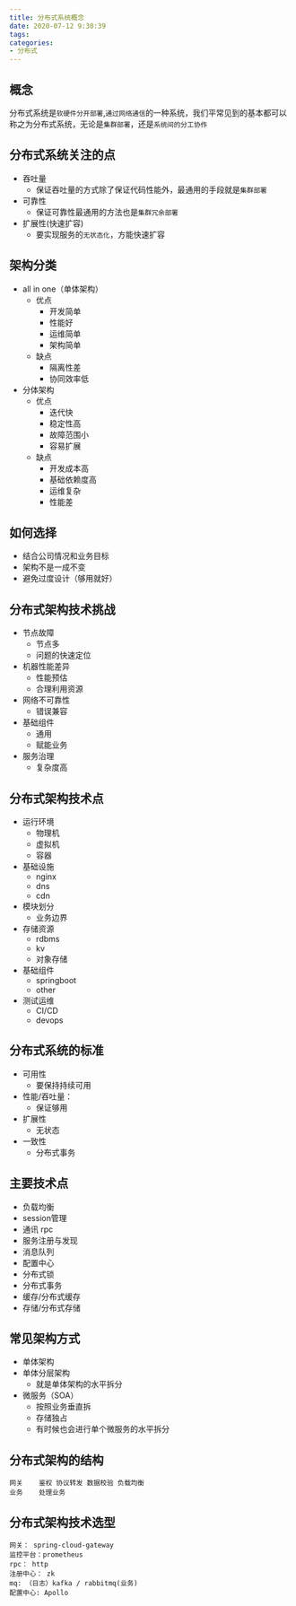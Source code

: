 ```yaml
---
title: 分布式系统概念
date: 2020-07-12 9:30:39
tags:
categories:
- 分布式
---
```


## 概念
分布式系统是`软硬件分开部署`,`通过网络通信`的一种系统，我们平常见到的基本都可以称之为分布式系统，无论是`集群部署`，还是`系统间的分工协作`

## 分布式系统关注的点
- 吞吐量
    - 保证吞吐量的方式除了保证代码性能外，最通用的手段就是`集群部署`
- 可靠性
    - 保证可靠性最通用的方法也是`集群冗余部署`
- 扩展性(快速扩容)
    - 要实现服务的`无状态化`，方能快速扩容

## 架构分类

- all in one（单体架构）
    - 优点
        - 开发简单 
        - 性能好 
        - 运维简单 
        - 架构简单
    - 缺点
        - 隔离性差 
        - 协同效率低
- 分体架构
    - 优点
        - 迭代快 
        - 稳定性高 
        - 故障范围小 
        - 容易扩展
    - 缺点
        - 开发成本高 
        - 基础依赖度高 
        - 运维复杂 
        - 性能差

## 如何选择
- 结合公司情况和业务目标
- 架构不是一成不变
- 避免过度设计（够用就好）

## 分布式架构技术挑战
- 节点故障 
    - 节点多 
    - 问题的快速定位
- 机器性能差异 
    - 性能预估 
    - 合理利用资源
- 网络不可靠性  
    - 错误兼容
- 基础组件   
    - 通用
    - 赋能业务
- 服务治理 
    - 复杂度高


## 分布式架构技术点
- 运行环境
    - 物理机
    - 虚拟机
    - 容器
- 基础设施
    - nginx 
    - dns 
    - cdn
- 模块划分
    - 业务边界    
- 存储资源
    - rdbms 
    - kv 
    - 对象存储
- 基础组件
    - springboot
    - other
- 测试运维
    - CI/CD 
    - devops

## 分布式系统的标准
- 可用性
    - 要保持持续可用 
- 性能/吞吐量：
    - 保证够用
- 扩展性
    - 无状态
- 一致性
    - 分布式事务

## 主要技术点
- 负载均衡
- session管理 
- 通讯 rpc
- 服务注册与发现
- 消息队列
- 配置中心
- 分布式锁
- 分布式事务
- 缓存/分布式缓存
- 存储/分布式存储


## 常见架构方式
- 单体架构
- 单体分层架构
    - 就是单体架构的水平拆分
- 微服务（SOA） 
    - 按照业务垂直拆
    - 存储独占
    - 有时候也会进行单个微服务的水平拆分

## 分布式架构的结构
    网关    鉴权 协议转发 数据校验 负载均衡
    业务    处理业务

## 分布式架构技术选型
    网关： spring-cloud-gateway
    监控平台：prometheus
    rpc： http 
    注册中心： zk
    mq: （日志）kafka / rabbitmq(业务)
    配置中心: Apollo

